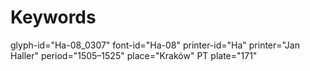 # Keywords
glyph-id="Ha-08_0307"
font-id="Ha-08"
printer-id="Ha"
printer="Jan Haller"
period="1505–1525"
place="Kraków"
PT plate="171"
